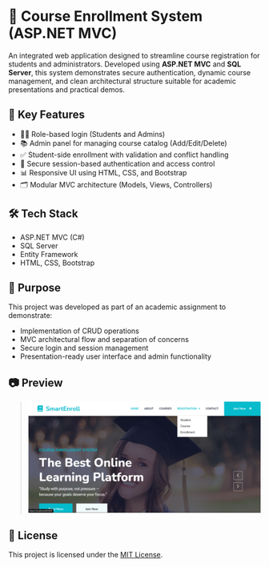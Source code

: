 # 📘 Course Enrollment System (ASP.NET MVC)

An integrated web application designed to streamline course registration for students and administrators. Developed using **ASP.NET MVC** and **SQL Server**, this system demonstrates secure authentication, dynamic course management, and clean architectural structure suitable for academic presentations and practical demos.

## 🔑 Key Features

- 🧑‍🏫 Role-based login (Students and Admins)
- 📚 Admin panel for managing course catalog (Add/Edit/Delete)
- ✅ Student-side enrollment with validation and conflict handling
- 🔐 Secure session-based authentication and access control
- 📊 Responsive UI using HTML, CSS, and Bootstrap
- 🗂️ Modular MVC architecture (Models, Views, Controllers)

## 🛠️ Tech Stack

- ASP.NET MVC (C#)
- SQL Server
- Entity Framework
- HTML, CSS, Bootstrap

## 🎯 Purpose

This project was developed as part of an academic assignment to demonstrate:

- Implementation of CRUD operations
- MVC architectural flow and separation of concerns
- Secure login and session management
- Presentation-ready user interface and admin functionality

## 📷 Preview

> ![Screenshot](SS.png)  


## 📄 License

This project is licensed under the [MIT License](LICENSE).  



